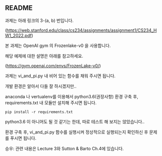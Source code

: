 ## README

과제는 아래 링크의 3-(a, b) 번입니다.

(https://web.stanford.edu/class/cs234/assignments/assignment1/CS234_HW1_2022.pdf)

본 과제는 OpenAI gym 의 Frozenlake-v0 을 사용합니다.

해당 예제에 대한 설명은 아래를 참고하세요.

(https://gym.openai.com/envs/FrozenLake-v0/)

과제는 vi_and_pi.py 내 비어 있는 함수를 채워 주시면 됩니다.

개발 환경은 알아서 다들 잘 하시겠지만.. 

anaconda 나 vertualenv를 이용해서 python3.6(권장사항) 환경 구축 후, requirements.txt 내 모듈만 설치해 주시면 됩니다.

```shell
pip install -r requirements.txt
```

python3.6 이 아니어도 될 것 같기는 한데, 따로 테스트 해 보지는 않았습니다..

환경 구축 후, vi_and_pi.py 함수를 실행시켜 정상적으로 실행되는지 확인하신 후 문제를 푸시면 됩니다. 

승우: 관련 내용은 Lecture 3와 Sutton & Barto Ch.4에 있습니다.